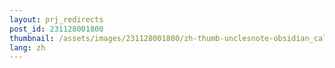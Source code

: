 ```yaml
---
layout: prj_redirects
post_id: 231128001800
thumbnail: /assets/images/231128001800/zh-thumb-unclesnote-obsidian_callouts_and_quote_block.png
lang: zh
---
```

